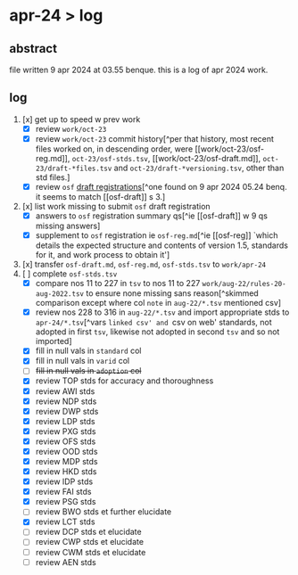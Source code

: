 # apr-24 > log

## abstract

file written 9 apr 2024 at 03.55 benque. this is a log of apr 2024 work.

## log

1. [x] get up to speed w prev work
    - [x] review `work/oct-23`
    - [x] review `work/oct-23` commit history[^per that history, most recent files worked on, in descending order, were [[work/oct-23/osf-reg.md]], `oct-23/osf-stds.tsv`, [[work/oct-23/osf-draft.md]], `oct-23/draft-*files.tsv` and `oct-23/draft-*versioning.tsv`, other than std files.]
    - [x] review `osf` [draft registrations](https://osf.io/7ujq5/registrations)[^one found on 9 apr 2024 05.24 benq. it seems to match [[osf-draft]] s 3.]
2. [x] list work missing to submit `osf` draft registration
    - [x] answers to `osf` registration summary qs[^ie [[osf-draft]] w 9 qs missing answers]
    - [x] supplement to `osf` registration ie `osf-reg.md`[^ie [[osf-reg]] `which details the expected structure and contents of version 1.5, standards for it, and work process to obtain it']
3. [x] transfer `osf-draft.md`, `osf-reg.md`, `osf-stds.tsv` to `work/apr-24`
4. [ ] complete `osf-stds.tsv`
    - [x] compare nos 11 to 227 in `tsv` to nos 11 to 227 `work/aug-22/rules-20-aug-2022.tsv` to ensure none missing sans reason[^skimmed comparison except where col `note` in `aug-22/*.tsv` mentioned csv]
    - [x] review nos 228 to 316 in `aug-22/*.tsv` and import appropriate stds to `apr-24/*.tsv`[^vars `linked csv' and `csv on web' standards, not adopted in first `tsv`, likewise not adopted in second `tsv` and so not imported]
    - [x] fill in null vals in `standard` col
    - [x] fill in null vals in `varid` col
    - [ ] ~~fill in null vals in `adoption` col~~
    - [x] review TOP stds for accuracy and thoroughness
    - [x] review AWI stds
    - [x] review NDP stds
    - [x] review DWP stds
    - [x] review LDP stds
    - [x] review PXG stds
    - [x] review OFS stds
    - [x] review OOD stds
    - [x] review MDP stds
    - [x] review HKD stds
    - [x] review IDP stds
    - [x] review FAI stds
    - [x] review PSG stds
    - [ ] review BWO stds et further elucidate
    - [x] review LCT stds
    - [ ] review DCP stds et elucidate
    - [ ] review CWP stds et elucidate
    - [ ] review CWM stds et elucidate
    - [ ] review AEN stds